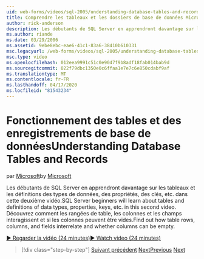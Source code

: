 ```yaml
---
uid: web-forms/videos/sql-2005/understanding-database-tables-and-records
title: Comprendre les tableaux et les dossiers de base de données Microsoft Docs
author: rick-anderson
description: Les débutants de SQL Server en apprendront davantage sur les tableaux et les définitions des types de données, des propriétés, des clés, etc. dans cette deuxième vidéo. Découvrez comment les rangées de table, les colonnes,...
ms.author: riande
ms.date: 03/29/2006
ms.assetid: 9ebe8ebc-eae6-41c1-83a6-38410b610331
msc.legacyurl: /web-forms/videos/sql-2005/understanding-database-tables-and-records
msc.type: video
ms.openlocfilehash: 012eea9991c51c0e9047f9b8adf18fab014bab9d
ms.sourcegitcommit: 022f79dbc1350e0c6ffaa1e7e7c6e850cdabf9af
ms.translationtype: MT
ms.contentlocale: fr-FR
ms.lasthandoff: 04/17/2020
ms.locfileid: "81543234"
---
```

# <a name="understanding-database-tables-and-records"></a><span data-ttu-id="62e81-104">Fonctionnement des tables et des enregistrements de base de données</span><span class="sxs-lookup"><span data-stu-id="62e81-104">Understanding Database Tables and Records</span></span>

<span data-ttu-id="62e81-105">par [Microsoft](https://github.com/microsoft)</span><span class="sxs-lookup"><span data-stu-id="62e81-105">by [Microsoft](https://github.com/microsoft)</span></span>

<span data-ttu-id="62e81-106">Les débutants de SQL Server en apprendront davantage sur les tableaux et les définitions des types de données, des propriétés, des clés, etc. dans cette deuxième vidéo.</span><span class="sxs-lookup"><span data-stu-id="62e81-106">SQL Server beginners will learn about tables and definitions of data types, properties, keys, etc. in this second video.</span></span> <span data-ttu-id="62e81-107">Découvrez comment les rangées de table, les colonnes et les champs interagissent et si les colonnes peuvent être vides.</span><span class="sxs-lookup"><span data-stu-id="62e81-107">Find out how table rows, columns, and fields interrelate and whether columns can be empty.</span></span>

[<span data-ttu-id="62e81-108">&#9654; Regarder la vidéo (24 minutes)</span><span class="sxs-lookup"><span data-stu-id="62e81-108">&#9654; Watch video (24 minutes)</span></span>](https://channel9.msdn.com/Blogs/ASP-NET-Site-Videos/understanding-database-tables-and-records)

> [!div class="step-by-step"]
> <span data-ttu-id="62e81-109">[Suivant précédent](what-is-a-database.md)
> [Next](more-about-column-data-types-and-other-properties.md)</span><span class="sxs-lookup"><span data-stu-id="62e81-109">[Previous](what-is-a-database.md)
[Next](more-about-column-data-types-and-other-properties.md)</span></span>
